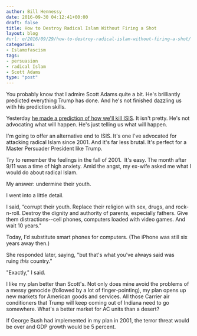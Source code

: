 ```yaml
---
author: Bill Hennessy
date: 2016-09-30 04:12:41+00:00
draft: false
title: How to Destroy Radical Islam Without Firing a Shot
layout: blog
#url: e/2016/09/29/how-to-destroy-radical-islam-without-firing-a-shot/
categories:
- Islamofascism
tags:
- persuasion
- radical Islam
- Scott Adams
type: "post"
---
```


You probably know that I admire Scott Adams quite a bit. He's brilliantly predicted everything Trump has done. And he's not finished dazzling us with his prediction skills.

Yesterday [he made a prediction of how we'll kill ISIS](https://blog.dilbert.com/post/151056198611/the-wall-around-isis). It isn't pretty. He's not advocating what will happen. He's just telling us what will happen.

I'm going to offer an alternative end to ISIS. It's one I've advocated for attacking radical Islam since 2001. And it's far less brutal. It's perfect for a Master Persuader President like Trump.

Try to remember the feelings in the fall of 2001.  It's easy. The month after 9/11 was a time of high anxiety. Amid the angst, my ex-wife asked me what I would do about radical Islam.

My answer: undermine their youth.

I went into a little detail.

I said, “corrupt their youth. Replace their religion with sex, drugs, and rock-n-roll. Destroy the dignity and authority of parents, especially fathers. Give them distractions--cell phones, computers loaded with video games. And wait 10 years."

Today, I'd substitute smart phones for computers. (The iPhone was still six years away then.)

She responded later, saying, "but that's what you've always said was ruing _this_ country."

"Exactly," I said.

I like my plan better than Scott's. Not only does mine avoid the problems of a messy genocide (followed by a lot of finger-pointing), my plan opens up new markets for American goods and services. All those Carrier air conditioners that Trump will keep coming out of Indiana need to go somewhere. What's a better market for AC units than a desert?

If George Bush had implemented in my plan in 2001, the terror threat would be over and GDP growth would be 5 percent.
